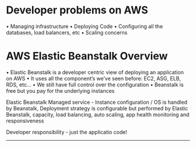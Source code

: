 # Developer problems on AWS

• Managing infrastructure
• Deploying Code
• Configuring all the databases, load balancers, etc
• Scaling concerns

# AWS Elastic Beanstalk Overview 

• Elastic Beanstalk is a developer centric view of deploying an application on AWS
• It uses all the component’s we’ve seen before: EC2, ASG, ELB, RDS, etc...
• We still have full control over the configuration
• Beanstalk is free but you pay for the underlying instances

Elastic Beanstalk Managed service - Instance configuration / OS is handled by Beanstalk, Deployment strategy is configurable but performed by Elastic Beanstalk, capacity, load balancing, auto scaling, app health monitoring and responsiveness

Developer responsibility - just the applicatio code!
___
